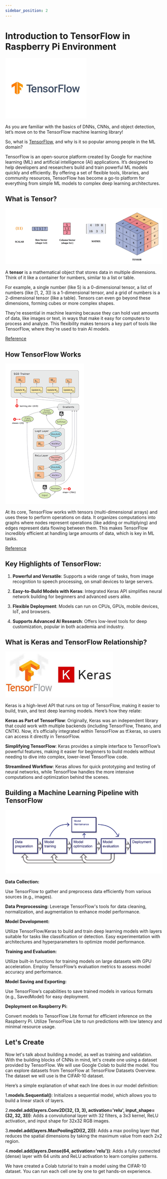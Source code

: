 ```yaml
---
sidebar_position: 2
---
```


# Introduction to TensorFlow in Raspberry Pi Environment

![tflogo](../../pictures/Chapter2/tflogo.png)

As you are familiar with the basics of DNNs, CNNs, and object detection, let’s move on to the TensorFlow machine learning library!

So, what is [TensorFlow](https://www.tensorflow.org/), and why is it so popular among people in the ML domain?

TensorFlow is an open-source platform created by Google for machine learning (ML) and artificial intelligence (AI) applications. It’s designed to help developers and researchers build and train powerful ML models quickly and efficiently. By offering a set of flexible tools, libraries, and community resources, TensorFlow has become a go-to platform for everything from simple ML models to complex deep learning architectures.


## What is Tensor?

![tensor](../../pictures/Chapter2/tensor.png)

A **tensor** is a mathematical object that stores data in multiple dimensions. Think of it like a container for numbers, similar to a list or table. 

For example, a single number (like 5) is a 0-dimensional tensor, a list of numbers (like [1, 2, 3]) is a 1-dimensional tensor, and a grid of numbers is a 2-dimensional tensor (like a table). Tensors can even go beyond these dimensions, forming cubes or more complex shapes.

They’re essential in machine learning because they can hold vast amounts of data, like images or text, in ways that make it easy for computers to process and analyze. This flexibility makes tensors a key part of tools like TensorFlow, where they're used to train AI models.

[Reference](https://dev.to/mmithrakumar/scalars-vectors-matrices-and-tensors-with-tensorflow-2-0-1f66)

## How TensorFlow Works

![tfflow](../../pictures/Chapter2/tfflow.gif)

At its core, TensorFlow works with tensors (multi-dimensional arrays) and uses these to perform operations on data. It organizes computations into graphs where nodes represent operations (like adding or multiplying) and edges represent data flowing between them. This makes TensorFlow incredibly efficient at handling large amounts of data, which is key in ML tasks.

[Reference](https://www.analyticsvidhya.com/blog/2016/10/an-introduction-to-implementing-neural-networks-using-tensorflow/)

## Key Highlights of TensorFlow:

1. **Powerful and Versatile**: Supports a wide range of tasks, from image recognition to speech processing, on small devices to large servers.

2. **Easy-to-Build Models with Keras**: Integrated Keras API simplifies neural network building for beginners and advanced users alike.

3. **Flexible Deployment**: Models can run on CPUs, GPUs, mobile devices, IoT, and browsers.

4. **Supports Advanced AI Research**: Offers low-level tools for deep customization, popular in both academia and industry.

## What is Keras and TensorFlow Relationship?

![tfkeras](../../pictures/Chapter2/tfkeras.jfif)

Keras is a high-level API that runs on top of TensorFlow, making it easier to build, train, and test deep learning models. Here’s how they relate:

**Keras as Part of TensorFlow**: Originally, Keras was an independent library that could work with multiple backends (including TensorFlow, Theano, and CNTK). Now, it’s officially integrated within TensorFlow as tf.keras, so users can access it directly in TensorFlow.

**Simplifying TensorFlow**: Keras provides a simple interface to TensorFlow’s powerful features, making it easier for beginners to build 
models without needing to dive into complex, lower-level TensorFlow code.

**Streamlined Workflow**: Keras allows for quick prototyping and testing of neural networks, while TensorFlow handles the more intensive computations and optimization behind the scenes.

## Building a Machine Learning Pipeline with TensorFlow

![mlpipeline](../../pictures/Chapter2/mlpipeline.png)

**Data Collection:** 

Use TensorFlow to gather and preprocess data efficiently from various sources (e.g., images).

**Data Preprocessing:** 
Leverage TensorFlow's tools for data cleaning, normalization, and augmentation to enhance model performance.

**Model Development:**

Utilize TensorFlow/Keras to build and train deep learning models with layers suitable for tasks like classification or detection.
Easy experimentation with architectures and hyperparameters to optimize model performance.

**Training and Evaluation:**

Utilize built-in functions for training models on large datasets with GPU acceleration.
Employ TensorFlow’s evaluation metrics to assess model accuracy and performance.

**Model Saving and Exporting:**

Use TensorFlow’s capabilities to save trained models in various formats (e.g., SavedModel) for easy deployment.

**Deployment on Raspberry Pi:**

Convert models to TensorFlow Lite format for efficient inference on the Raspberry Pi.
Utilize TensorFlow Lite to run predictions with low latency and minimal resource usage.

## Let's Create

Now let's talk about building a model, as well as training and validation. With the building blocks of CNNs in mind, let's create one using a dataset provided by TensorFlow. We will use Google Colab to build the model. You can explore datasets from TensorFlow at TensorFlow Datasets Overview. The dataset we will use is the CIFAR-10 dataset.

Here’s a simple explanation of what each line does in our model definition:

1.**models.Sequential()**: Initializes a sequential model, which allows you to build a linear stack of layers.

2.**model.add(layers.Conv2D(32, (3, 3), activation='relu', input_shape=(32, 32, 3)))**: Adds a convolutional layer with 32 filters, a 3x3 kernel, ReLU activation, and input shape for 32x32 RGB images.

3.**model.add(layers.MaxPooling2D((2, 2)))**: Adds a max pooling layer that reduces the spatial dimensions by taking the maximum value from each 2x2 region.

4.**model.add(layers.Dense(64, activation='relu'))**: Adds a fully connected (dense) layer with 64 units and ReLU activation to learn complex patterns.

We have created a Colab tutorial to train a model using the CIFAR-10 dataset. You can run each cell one by one to get hands-on experience.








